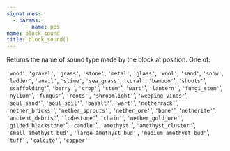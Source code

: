 ```yaml
---
signatures:
  - params:
      - name: pos
name: block_sound
title: block_sound()
---
```



Returns the name of sound type made by the block at position. One of:

`'wood'`, `'gravel'`, `'grass'`, `'stone'`, `'metal'`, `'glass'`, `'wool'`,
`'sand'`, `'snow'`, `'ladder'`, `'anvil'`, `'slime'`, `'sea_grass'`, `'coral'`,
`'bamboo'`', `'shoots'`', `'scaffolding'`', `'berry'`', `'crop'`', `'stem'`',
`'wart'`', `'lantern'`', `'fungi_stem'`', `'nylium'`', `'fungus'`', `'roots'`',
`'shroomlight'`', `'weeping_vines'`', `'soul_sand'`', `'soul_soil'`',
`'basalt'`', `'wart'`', `'netherrack'`', `'nether_bricks'`',
`'nether_sprouts'`', `'nether_ore'`', `'bone'`', `'netherite'`',
`'ancient_debris'`', `'lodestone'`', `'chain'`', `'nether_gold_ore'`',
`'gilded_blackstone'`', `'candle'`', `'amethyst'`', `'amethyst_cluster'`',
`'small_amethyst_bud'`', `'large_amethyst_bud'`', `'medium_amethyst_bud'`',
`'tuff'`', `'calcite'`', `'copper'`'
